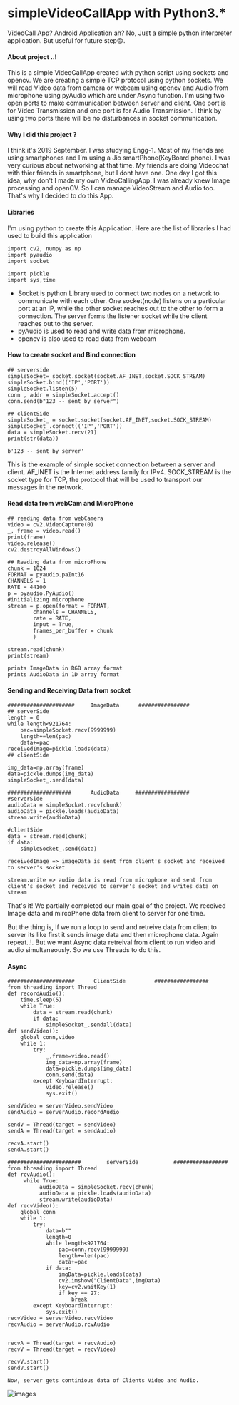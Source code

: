 # simpleVideoCallApp with Python3.*
VideoCall App? Android Application ah? No, Just a simple python interpreter application. But useful for future step😊.

#### About project ..!

This is a simple VideoCallApp created with python script using sockets and opencv. We are creating a simple TCP protocol using python sockets. We will read Video data from camera or webcam using opencv and Audio from microphone using pyAudio which are under Async function. I'm using two open ports to make communication between server and client. One port is for Video Transmission and one port is for Audio Transmission. I think by using two ports there will be no disturbances in socket communication.

#### Why I did this project ?
I think it's 2019 September. I was studying Engg-1. Most of my friends are using smartphones and I'm using a Jio smartPhone(KeyBoard phone).
I was very curious about networking at that time. My friends are doing Videochat with thier friends in smartphone, but I dont have one. One day I got this idea, why don't I made my own VideoCallingApp. I was already knew Image processing and openCV. So I can manage VideoStream and Audio too. That's why I decided to do this App.

#### Libraries
I'm using python to create this Application. Here are the list of libraries I had used to build this application
```python3
import cv2, numpy as np
import pyaudio
import socket

import pickle
import sys,time
```
 * Socket is python Library used to connect two nodes on a network to communicate with each other. One socket(node) listens on a particular port at an IP, while the other socket reaches out to the other to form a connection. The server forms the listener socket while the client reaches out to the server.
 * pyAudio is used to read and write data from microphone.
 * opencv is also used to read data from webcam

#### How to create socket and Bind connection
```python3
## serverside
simpleSocket= socket.socket(socket.AF_INET,socket.SOCK_STREAM)
simpleSocket.bind(('IP','PORT'))
simpleSocket.listen(5)
conn , addr = simpleSocket.accept()
conn.send(b"123 -- sent by server")

## clientSide
simpleSocket_ = socket.socket(socket.AF_INET,socket.SOCK_STREAM)
simpleSocket_.connect(('IP','PORT'))
data = simpleSocket.recv(21)
print(str(data))
```
	b'123 -- sent by server'
This is the example of simple socket connection between a server and client. AF\_INET is the Internet address family for IPv4. SOCK_STREAM is the socket type for TCP, the protocol that will be used to transport our messages in the network. 

#### Read data from webCam and MicroPhone
```python3
## reading data from webCamera
video = cv2.VideoCapture(0)
_, frame = video.read()
print(frame)
video.release()
cv2.destroyAllWindows()

## Reading data from microPhone
chunk = 1024
FORMAT = pyaudio.paInt16
CHANNELS = 1
RATE = 44100
p = pyaudio.PyAudio()
#initializing microphone
stream = p.open(format = FORMAT,
		channels = CHANNELS,
		rate = RATE,
		input = True,
		frames_per_buffer = chunk
		)

stream.read(chunk)
print(stream)
```
	prints ImageData in RGB array format 
	prints AudioData in 1D array format

#### Sending and Receiving Data from socket
```python3
#####################     ImageData      ################
## serverSide
length = 0
while length<921764:
	pac=simpleSocket.recv(9999999)
	length+=len(pac)
	data+=pac
receivedImage=pickle.loads(data)
## clientSide

img_data=np.array(frame)
data=pickle.dumps(img_data)
simpleSocket_.send(data)
```
```python3
####################      AudioData     #################
#serverSide
audioData = simpleSocket.recv(chunk)
audioData = pickle.loads(audioData)
stream.write(audioData)

#clientSide
data = stream.read(chunk)
if data:
    simpleSocket_.send(data)
```
	receivedImage => imageData is sent from client's socket and received to server's socket

	stream.write => audio data is read from microphone and sent from client's socket and received to server's socket and writes data on stream

That's it! We partially completed our main goal of the project. We received Image data and mircoPhone data from client to server for one time.

But the thing is, If we run a loop to send and retreive data from client to server its like first it sends image data and then microphone data. Again repeat..!. But we want Async data retreival from client to run video and audio simultaneously. So we use Threads to do this.

#### Async
```python3
#####################      ClientSide         #################
from threading import Thread
def recordAudio():
    time.sleep(5)
    while True:
        data = stream.read(chunk)
        if data:
            simpleSocket_.sendall(data)
def sendVideo():
    global conn,video
    while 1:
        try:
            _,frame=video.read()
            img_data=np.array(frame)
            data=pickle.dumps(img_data)
            conn.send(data)
        except KeyboardInterrupt:
            video.release()
            sys.exit()

sendVideo = serverVideo.sendVideo
sendAudio = serverAudio.recordAudio

sendV = Thread(target = sendVideo)
sendA = Thread(target = sendAudio)

recvA.start()
sendA.start()
```
```python3
#######################        serverSide           #################
from threading import Thread
def rcvAudio():
     while True:
          audioData = simpleSocket.recv(chunk)
          audioData = pickle.loads(audioData)
          stream.write(audioData)
def recvVideo():
    global conn
    while 1:
        try:
            data=b""
            length=0
            while length<921764:
                pac=conn.recv(9999999)
                length+=len(pac)
                data+=pac
            if data:
	            imgData=pickle.loads(data)
	            cv2.imshow("ClientData",imgData)
	            key=cv2.waitKey(1)
	            if key == 27:
	                break
        except KeyboardInterrupt:
            sys.exit()
recvVideo = serverVideo.recvVideo
recvAudio = serverAudio.rcvAudio


recvA = Thread(target = recvAudio)
recvV = Thread(target = recvVideo)

recvV.start()
sendV.start()
```
	Now, server gets continious data of Clients Video and Audio.
![images](https://github.com/g00g1y5p4/simpleVideoCallApp/blob/master/Screenshot%20from%202022-02-17%2001-10-58.png?raw=true)
